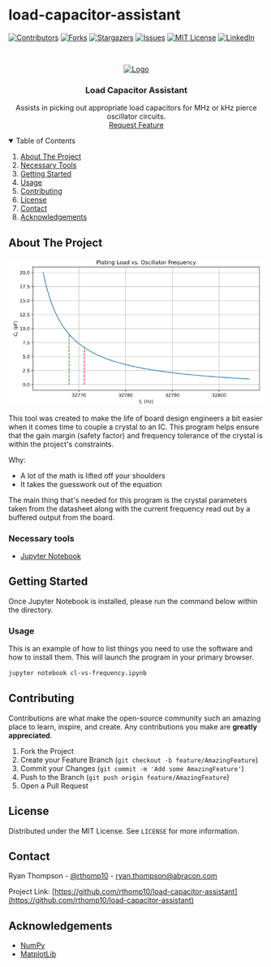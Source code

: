 # load-capacitor-assistant

[![Contributors][contributors-shield]][contributors-url]
[![Forks][forks-shield]][forks-url]
[![Stargazers][stars-shield]][stars-url]
[![Issues][issues-shield]][issues-url]
[![MIT License][license-shield]][license-url]
[![LinkedIn][linkedin-shield]][linkedin-url]

<!-- PROJECT LOGO -->
<br />
<p align="center">
  <a href="https://github.com/rthomp10/load-capacitor-assistant">
    <img src="https://abracon.com/assets/icons/abracon-logo.svg" alt="Logo">
  </a>
  <h3 align="center">Load Capacitor Assistant</h3>
  <p align="center">
    Assists in picking out appropriate load capacitors for MHz or kHz pierce oscillator circuits.
    <br />
    <a href="https://github.com/rthomp10/load-capacitor-assistant/issues">Request Feature</a>
  </p>
</p>

<!-- TABLE OF CONTENTS -->
<details open="open">
  <summary>Table of Contents</summary>
  <ol>
    <li><a href="#about-the-project">About The Project</a></li>
    <li><a href="#necessary-tools">Necessary Tools</a></li>
    <li><a href="#getting-started">Getting Started</a></li>
    <li><a href="#usage">Usage</a></li>
    <li><a href="#contributing">Contributing</a></li>
    <li><a href="#license">License</a></li>
    <li><a href="#contact">Contact</a></li>
    <li><a href="#acknowledgements">Acknowledgements</a></li>
  </ol>
</details>

<!-- ABOUT THE PROJECT -->
## About The Project

[![Product Name Screen Shot][product-screenshot]](bin/images/output.png)

This tool was created to make the life of board design engineers a bit easier when it comes time to couple a crystal to an IC. This program helps ensure that the gain margin (safety factor) and frequency tolerance of the crystal is within the project's constraints. 

Why:
* A lot of the math is lifted off your shoulders
* It takes the guesswork out of the equation

The main thing that's needed for this program is the crystal parameters taken from the datasheet along with the current frequency read out by a buffered output from the board.

### Necessary tools
* [Jupyter Notebook](https://jupyter.org/)

<!-- GETTING STARTED -->
## Getting Started
Once Jupyter Notebook is installed, please run the command below within the directory.

### Usage
This is an example of how to list things you need to use the software and how to install them. This will launch the program in your primary browser.
  ```sh
  jupyter notebook cl-vs-frequency.ipynb
  ```

<!-- CONTRIBUTING -->
## Contributing

Contributions are what make the open-source community such an amazing place to learn, inspire, and create. Any contributions you make are **greatly appreciated**.

1. Fork the Project
2. Create your Feature Branch (`git checkout -b feature/AmazingFeature`)
3. Commit your Changes (`git commit -m 'Add some AmazingFeature'`)
4. Push to the Branch (`git push origin feature/AmazingFeature`)
5. Open a Pull Request



<!-- LICENSE -->
## License
Distributed under the MIT License. See `LICENSE` for more information.

<!-- CONTACT -->
## Contact
Ryan Thompson - [@rthomp10](https://www.linkedin.com/in/rthomp10/) - ryan.thompson@abracon.com

Project Link: [https://github.com/rthomp10/load-capacitor-assistant](https://github.com/rthomp10/load-capacitor-assistant)



<!-- ACKNOWLEDGEMENTS -->
## Acknowledgements
* [NumPy](https://numpy.org/)
* [MatplotLib](https://matplotlib.org/)





<!-- MARKDOWN LINKS & IMAGES -->
<!-- https://www.markdownguide.org/basic-syntax/#reference-style-links -->
[contributors-shield]: https://img.shields.io/github/contributors/rthomp10/load-capacitor-assistant
[contributors-url]: https://github.com/rthomp10/load-capacitor-assistant/graphs/contributors
[forks-shield]: https://img.shields.io/github/forks/rthomp10/load-capacitor-assistant
[forks-url]: https://github.com/rthomp10/load-capacitor-assistant/network/members
[stars-shield]: https://img.shields.io/github/stars/rthomp10/load-capacitor-assistant
[stars-url]: https://github.com/rthomp10/load-capacitor-assistant/stargazers
[issues-shield]: https://img.shields.io/github/issues/rthomp10/load-capacitor-assistant
[issues-url]: https://github.com/rthomp10/load-capacitor-assistant/issues
[license-shield]: https://img.shields.io/github/license/rthomp10/load-capacitor-assistant
[license-url]: https://github.com/rthomp10/load-capacitor-assistant/blob/master/LICENSE.txt
[linkedin-shield]: https://img.shields.io/badge/-LinkedIn-black.svg?style=flat&logo=linkedin&colorB=555
[linkedin-url]: https://www.linkedin.com/company/abracon/
[product-screenshot]: bin/images/output.png
